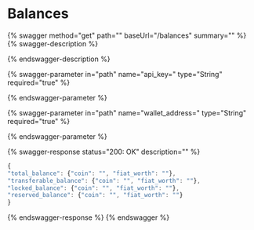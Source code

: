 # Balances

{% swagger method="get" path="" baseUrl="/balances" summary="" %}
{% swagger-description %}

{% endswagger-description %}

{% swagger-parameter in="path" name="api_key=" type="String" required="true" %}

{% endswagger-parameter %}

{% swagger-parameter in="path" name="wallet_address=" type="String" required="true" %}

{% endswagger-parameter %}

{% swagger-response status="200: OK" description="" %}
```javascript
{
"total_balance": {"coin": "", "fiat_worth": ""},
"transferable_balance": {"coin": "", "fiat_worth": ""},
"locked_balance": {"coin": "", "fiat_worth": ""},
"reserved_balance": {"coin": "", "fiat_worth": ""}
}
```
{% endswagger-response %}
{% endswagger %}
